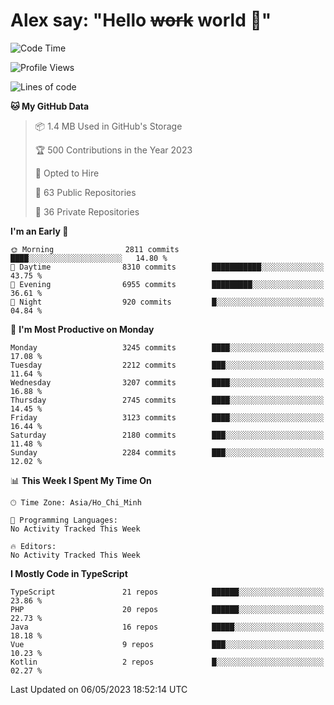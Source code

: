 # Alex say: "Hello ~~work~~ world 🐾"

<!--START_SECTION:waka-->
![Code Time](http://img.shields.io/badge/Code%20Time-839%20hrs%205%20mins-blue)

![Profile Views](http://img.shields.io/badge/Profile%20Views-0-blue)

![Lines of code](https://img.shields.io/badge/From%20Hello%20World%20I%27ve%20Written-41.0%20million%20lines%20of%20code-blue)

**🐱 My GitHub Data** 

> 📦 1.4 MB Used in GitHub's Storage 
 > 
> 🏆 500 Contributions in the Year 2023
 > 
> 💼 Opted to Hire
 > 
> 📜 63 Public Repositories 
 > 
> 🔑 36 Private Repositories 
 > 
**I'm an Early 🐤** 

```text
🌞 Morning                2811 commits        ████░░░░░░░░░░░░░░░░░░░░░   14.80 % 
🌆 Daytime                8310 commits        ███████████░░░░░░░░░░░░░░   43.75 % 
🌃 Evening                6955 commits        █████████░░░░░░░░░░░░░░░░   36.61 % 
🌙 Night                  920 commits         █░░░░░░░░░░░░░░░░░░░░░░░░   04.84 % 
```
📅 **I'm Most Productive on Monday** 

```text
Monday                   3245 commits        ████░░░░░░░░░░░░░░░░░░░░░   17.08 % 
Tuesday                  2212 commits        ███░░░░░░░░░░░░░░░░░░░░░░   11.64 % 
Wednesday                3207 commits        ████░░░░░░░░░░░░░░░░░░░░░   16.88 % 
Thursday                 2745 commits        ████░░░░░░░░░░░░░░░░░░░░░   14.45 % 
Friday                   3123 commits        ████░░░░░░░░░░░░░░░░░░░░░   16.44 % 
Saturday                 2180 commits        ███░░░░░░░░░░░░░░░░░░░░░░   11.48 % 
Sunday                   2284 commits        ███░░░░░░░░░░░░░░░░░░░░░░   12.02 % 
```


📊 **This Week I Spent My Time On** 

```text
🕑︎ Time Zone: Asia/Ho_Chi_Minh

💬 Programming Languages: 
No Activity Tracked This Week

🔥 Editors: 
No Activity Tracked This Week
```

**I Mostly Code in TypeScript** 

```text
TypeScript               21 repos            ██████░░░░░░░░░░░░░░░░░░░   23.86 % 
PHP                      20 repos            ██████░░░░░░░░░░░░░░░░░░░   22.73 % 
Java                     16 repos            █████░░░░░░░░░░░░░░░░░░░░   18.18 % 
Vue                      9 repos             ███░░░░░░░░░░░░░░░░░░░░░░   10.23 % 
Kotlin                   2 repos             █░░░░░░░░░░░░░░░░░░░░░░░░   02.27 % 
```




 Last Updated on 06/05/2023 18:52:14 UTC
<!--END_SECTION:waka-->
